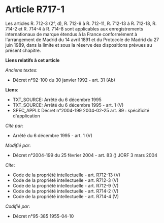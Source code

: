 # Article R717-1

Les articles R. 712-3 (2°, d), R. 712-9 à R. 712-11, R. 712-13 à R. 712-18, R. 714-2 et R. 714-4 à R. 714-8 sont applicables
aux enregistrements internationaux de marque étendus à la France conformément à l'arrangement de Madrid du 14 avril 1891 et
du Protocole de Madrid du 27 juin 1989, dans la limite et sous la réserve des dispositions prévues au présent chapitre.

**Liens relatifs à cet article**

_Anciens textes_:

  - Décret n°92-100 du 30 janvier 1992 - art. 31 (Ab)

**Liens**:

  - TXT_SOURCE: Arrêté du 6 décembre 1995
  - TXT_SOURCE: Arrêté du 6 décembre 1995 - art. 1 (V)
  - SPEC_APPLI: Décret n°2004-199 2004-02-25 art. 89 : spécificité d'application

_Cité par_:

  - Arrêté du 6 décembre 1995 - art. 1 (V)

_Modifié par_:

  - Décret n°2004-199 du 25 février 2004 - art. 83 () JORF 3 mars 2004

_Cite_:

  - Code de la propriété intellectuelle - art. R712-13 (V)
  - Code de la propriété intellectuelle - art. R712-3 (V)
  - Code de la propriété intellectuelle - art. R712-9 (V)
  - Code de la propriété intellectuelle - art. R714-2 (V)
  - Code de la propriété intellectuelle - art. R714-4 (V)

_Codifié par_:

  - Décret n°95-385 1955-04-10
